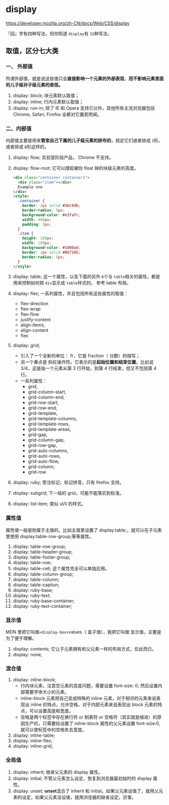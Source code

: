 # display

https://developer.mozilla.org/zh-CN/docs/Web/CSS/display

『回』字有四种写法，但你知道 `display`有 `32`种写法。

## 取值，区分七大类

### 一、 外部值

所谓外部值，就是说这些值只会**直接影响一个元素的外部表现**，**而不影响元素里面的儿子级孙子级元素的表现。**

1. display: block;
   块元素默认取值；
2. display: inline;
   行内元素默认取值；
3. display: run-in;
   除了 IE 和 Opera 支持它以外，其他所有主流浏览器包括 Chrome, Safari, Firefox 全都对它置若罔闻。

### 二、内部值

内部值主要是用来**管束自己下属的儿子级元素的排布的**，规定它们或者排成 `S`形，或者排成 `B`形这样的。

1. display: flow;
   实验室阶段产品， Chrome 不支持。

2. display: flow-root;
   它可以撑起被你 float 掉的块级元素的高度。

   ```html
   <div class="container container1">
     <div class="item"></div>
     Example one
   </div>
   <style>
     .container {
       border: 2px solid #3bc9db;
       border-radius: 5px;
       background-color: #e3fafc;
       width: 400px;
       padding: 5px;
     }
     .item {
       height: 100px;
       width: 100px;
       background-color: #1098ad;
       border: 1px solid #0b7285;
       border-radius: 5px;
     }
   </style>
   ```

3. display: table;
   这一个属性，以及下面的另外 `8`个与 `table`相关的属性，都是用来控制如何把 `div`显示成 `table`样式的。
   参考 table 布局。

4. display: flex;
   一系列属性，并且包括所有这些属性的取值：

   - flex-direction
   - flex-wrap
   - flex-flow
   - justify-content
   - align-items,
   - align-content
   - flex

5. display: grid;

   - 引入了一个全新的单位： fr，它是 fraction（ 分数）的缩写；
   - 另一个重点是 斜杠操作符。它表示的是**起始位置和结束位置**。比如说 3/4，这是指一个元素从第 3 行开始，到第 4 行结束，但又不包括第 4 行。
   - 一系列属性：
     - grid,
     - grid-column-start,
     - grid-column-end,
     - grid-row-start,
     - grid-row-end,
     - grid-template,
     - grid-template-columns,
     - grid-template-rows,
     - grid-template-areas,
     - grid-gap,
     - grid-column-gap,
     - grid-row-gap,
     - grid-auto-columns,
     - grid-auto-rows,
     - grid-auto-flow,
     - grid-column,
     - grid-row

6. display: ruby;
   旁注标记，标记拼音，只有 firefox 支持。

7. display: subgrid;
   下一级的 grid，可能不能落实到标准。

8. display: list-item;
   类似 ul/li 的样式。

### 属性值

属性值一般是附属于主值的，比如主值里设置了 display:table;，就可以在子元素里使用 display:table-row-group;等等属性。

1. display: table-row-group;
2. display: table-header-group;
3. display: table-footer-group;
4. display: table-row;
5. display: table-cell;
   这个属性完全可以单独应用。
6. display: table-column-group;
7. display: table-column;
8. display: table-caption;
9. display: ruby-base;
10. display: ruby-text;
11. display: ruby-base-container;
12. display: ruby-text-container;

### 显示值

MDN 里把它叫做`<display-box>`values（ 盒子值），我把它叫做 显示值，主要是为了便于理解。

1. display: contents;
   它让子元素拥有和父元素一样的布局方式，仅此而已。
2. display: none;

### 混合值

1. display: inline-block;
   - 行内块元素，注意空元素的高度问题，需要设置 font-size: 0; 然后设置内部需要字体大小的元素。
   - inline-block 元素把自己变成特殊的 inline 元素，对于相邻的元素来说表现出 inline 的特点，允许空格。对于内部元素来说表现出 block 元素的特点，可以设置高度和宽度。
   - 空格是两个标签中存在换行符 or 制表符 or 空格符（其实就是缩进）的原因生产的，只需要给设置了 inline-block 属性的父元素设置 font-size:0,就可以使标签中的空格失去宽度。
2. display: inline-table;
3. display: inline-flex;
4. display: inline-grid;

### 全局值

1. display: inherit;
   继承父元素的 display 属性。
2. display: initial;
   不管父元素怎么设定，恢复到浏览器最初始时的 display 属性。
3. display: unset;
   **unset**混合了 inherit 和 initial。如果父元素设值了，就用父元素的设定，如果父元素没设值，就用浏览器的缺省设定。厉害。
